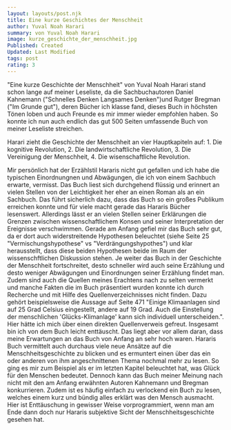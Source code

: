 ```yaml
---
layout: layouts/post.njk
title: Eine kurze Geschichtes der Menschheit
author: Yuval Noah Harari
summary: von Yuval Noah Harari
image: kurze_geschichte_der_menschheit.jpg
Published: Created
Updated: Last Modified
tags: post
rating: 3
---
```

"Eine kurze Geschichte der Menschheit" von Yuval Noah Harari stand schon lange auf meiner Leseliste, da die Sachbuchautoren Daniel Kahnemann ("Schnelles Denken Langsames Denken")und Rutger Bregman ("Im Grunde gut"), deren Bücher ich klasse fand, dieses Buch in höchsten Tönen loben und auch Freunde es mir immer wieder empfohlen haben. So konnte ich nun auch endlich das gut 500 Seiten umfassende Buch von meiner Leseliste streichen. 

Harari zieht die Geschichte der Menschheit an vier Hauptkapiteln auf: 1. Die kognitive Revolution, 2. Die landwirtschaftliche Revolution, 3. Die Vereinigung der Menschheit, 4. Die wisenschaftliche Revolution.

Mir persönlich hat der Erzählstil Hararis nicht gut gefallen und ich habe die typischen Einordnungnen und Abwägungen, die ich von einem Sachbuch erwarte, vermisst. Das Buch liest sich durchgehend flüssig und erinnert an vielen Stellen von der Leichtigkeit her eher an einen Roman als an ein Sachbuch. Das führt sicherlich dazu, dass das Buch so ein großes Publikum erreichen konnte und für viele macht gerade das Hararis Bücher lesenswert. Allerdings lässt er an vielen Stellen seiner Erklärungen die Grenzen zwischen wissenschaftlichem Konsen und seiner Interpretation der Ereignisse verschwimmen. Gerade am Anfang gefiel mir das Buch sehr gut, da er dort auch widerstreitende Hypothesen beleuchtet (siehe Seite 25 "Vermischungshypothese" vs "Verdrängungshypothes") und klar herausstellt, dass diese beiden Hypothesen beide im Raum der wissenschftlichen Diskussion stehen. Je weiter das Buch in der Geschichte der Menschheit fortschreitet, desto schneller wird auch seine Erzählung und desto weniger Abwägungen und Einordnungen seiner Erzählung findet man. Zudem sind auch die Quellen meines Erachtens nach zu selten vermerkt und manche Fakten die im Buch präsentiert wurden konnte ich durch Recherche und mit Hilfe des Quellenverzeichnisses nicht finden. Dazu gehört beispielsweise die Aussage auf Seite 471 "Einige Klimaanlagen sind auf 25 Grad Celsius eingestellt, andere auf 19 Grad. Auch die Einstellung der menschlichen 'Glücks-Klimanlage' kann sich individuell unterscheiden.". Hier hätte ich mich über einen direkten Quellenverweis gefreut.
Insgesamt bin ich von dem Buch leicht enttäuscht. Das liegt aber vor allem daran, dass meine Erwartungen an das Buch von Anfang an sehr hoch waren. Hararis Buch vermittelt auch durchaus viele neue Ansätze auf die Menschheitsgeschichte zu blicken und es ermuntert einen über das ein oder anderen von ihm angeschnittenen Thema nochmal mehr zu lesen. So ging es mir zum Beispiel als er im letzten Kapitel beleuchtet hat, was Glück für den Menschen bedeutet. Dennoch kann das Buch meiner Meinung nach nicht mit den am Anfang erwähnten Autoren Kahnemann und Bregman konkurrieren. Zudem ist es häufig einfach zu verlockend ein Buch zu lesen, welches einem kurz und bündig alles erklärt was den Mensch ausmacht. Hier ist Enttäuschung in gewisser Weise vorprogrammiert, wenn man am Ende dann doch nur Hararis subjektive Sicht der Menschheitsgeschichte gesehen hat. 